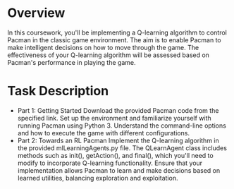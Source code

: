 # Overview
In this coursework, you'll be implementing a Q-learning algorithm to control Pacman in the classic game environment. The aim is to enable Pacman to make intelligent decisions on how to move through the game. The effectiveness of your Q-learning algorithm will be assessed based on Pacman's performance in playing the game.

# Task Description
- Part 1: Getting Started
Download the provided Pacman code from the specified link.
Set up the environment and familiarize yourself with running Pacman using Python 3.
Understand the command-line options and how to execute the game with different configurations.
- Part 2: Towards an RL Pacman
Implement the Q-learning algorithm in the provided mlLearningAgents.py file.
The QLearnAgent class includes methods such as init(), getAction(), and final(), which you'll need to modify to incorporate Q-learning functionality.
Ensure that your implementation allows Pacman to learn and make decisions based on learned utilities, balancing exploration and exploitation.
